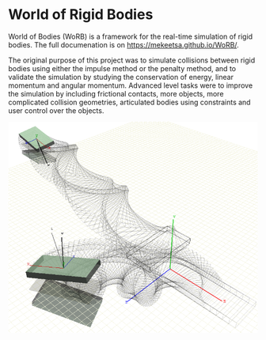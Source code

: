 # World of Rigid Bodies

World of Bodies (WoRB) is a framework for the real-time simulation of rigid bodies. 
The full documenation is on <https://mekeetsa.github.io/WoRB/>.

The original purpose of this project was to simulate collisions between rigid bodies using either the impulse method or the penalty method, and to validate the simulation by studying the conservation of energy, linear momentum and angular momentum. Advanced level tasks were to improve the simulation by including frictional contacts, more objects, more complicated collision geometries, articulated bodies using constraints and user control over the objects.

![screenshot](docs/rb-title.png)

